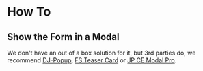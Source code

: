 # How To


## Show the Form in a Modal

We don't have an out of a box solution for it, but 3rd parties do, we recommend [DJ-Popup](https://dj-extensions.com/yootheme/dj-popup), [FS Teaser Card](https://flart.studio/yootheme-pro/teaser-card) or [JP CE Modal Pro](https://extensions.joomlapro.com/product/ce-modal-pro).
